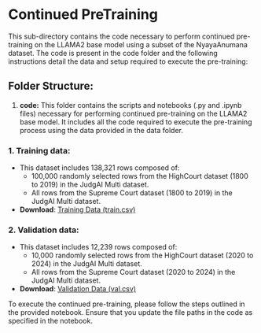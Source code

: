 # Continued PreTraining
This sub-directory contains the code necessary to perform continued pre-training on the LLAMA2 base model using a subset of the NyayaAnumana dataset. The code is present in the code folder and the following instructions detail the data and setup required to execute the pre-training:

## Folder Structure:
1. **code:** This folder contains the scripts and notebooks (.py and .ipynb files) necessary for performing continued pre-training on the LLAMA2 base model. It includes all the code required to execute the pre-training process using the data provided in the data folder.

### 1. Training data: 
- This dataset includes 138,321 rows composed of:
  * 100,000 randomly selected rows from the HighCourt dataset (1800 to 2019) in the JudgAI Multi dataset.
  * All rows from the Supreme Court dataset (1800 to 2019) in the JudgAI Multi dataset.
- **Download**: [Training Data (train.csv)](https://drive.google.com/file/d/11j9K6u3mYe8V1_HLxK2vMckodK4YYvn_/view?usp=sharing)
### 2. Validation data: 
- This dataset includes 12,239 rows composed of:
  * 10,000 randomly selected rows from the HighCourt dataset (2020 to 2024) in the JudgAI Multi dataset.
  * All rows from the Supreme Court dataset (2020 to 2024) in the JudgAI Multi dataset.
- **Download**: [Validation Data (val.csv)](https://drive.google.com/file/d/1gyaGwnTuhJnkiKN1gCV2KOWAnKNVbrYA/view?usp=sharing)

To execute the continued pre-training, please follow the steps outlined in the provided notebook. Ensure that you update the file paths in the code as specified in the notebook.
